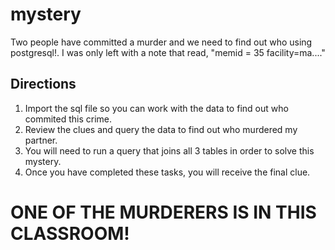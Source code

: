 # mystery
Two people have committed a murder and we need to find out who using postgresql!. I was only left with a note that read, "memid = 35 facility=ma...."

## Directions
  1. Import the sql file so you can work with the data to find out who commited this crime.
  2. Review the clues and query the data to find out who murdered my partner.
  3. You will need to run a query that joins all 3 tables in order to solve this mystery.
  4. Once you have completed these tasks, you will receive the final clue.

# ONE OF THE MURDERERS IS IN THIS CLASSROOM!
